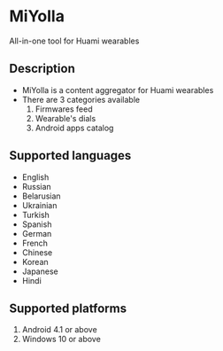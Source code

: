 # MiYolla
All-in-one tool for Huami wearables

## Description
* MiYolla is a content aggregator for Huami wearables
* There are 3 categories available
  1. Firmwares feed
  2. Wearable's dials
  3. Android apps catalog
 
## Supported languages
* English
* Russian
* Belarusian
* Ukrainian
* Turkish
* Spanish
* German
* French
* Chinese
* Korean
* Japanese
* Hindi

## Supported platforms
1. Android 4.1 or above
2. Windows 10 or above

